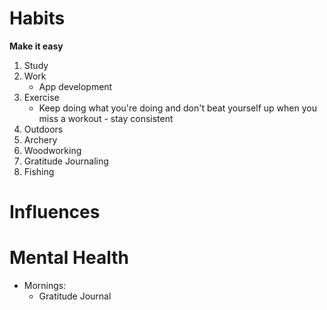 # Habits

**Make it easy**
1. Study
2. Work
	- App development
1. Exercise
	- Keep doing what you're doing and don't beat yourself up when you miss a workout - stay consistent
1. Outdoors
1. Archery
1. Woodworking
2. Gratitude Journaling
3. Fishing

# Influences
# Mental Health
- Mornings:
	- Gratitude Journal